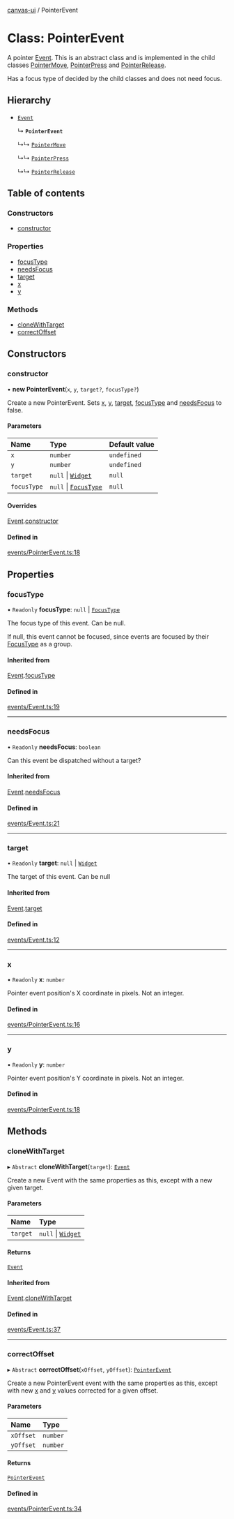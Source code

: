 [canvas-ui](../README.md) / PointerEvent

# Class: PointerEvent

A pointer [Event](event.md). This is an abstract class and is implemented in the
child classes [PointerMove](pointermove.md), [PointerPress](pointerpress.md) and
[PointerRelease](pointerrelease.md).

Has a focus type of decided by the child classes and does not need focus.

## Hierarchy

- [`Event`](event.md)

  ↳ **`PointerEvent`**

  ↳↳ [`PointerMove`](pointermove.md)

  ↳↳ [`PointerPress`](pointerpress.md)

  ↳↳ [`PointerRelease`](pointerrelease.md)

## Table of contents

### Constructors

- [constructor](pointerevent.md#constructor)

### Properties

- [focusType](pointerevent.md#focustype)
- [needsFocus](pointerevent.md#needsfocus)
- [target](pointerevent.md#target)
- [x](pointerevent.md#x)
- [y](pointerevent.md#y)

### Methods

- [cloneWithTarget](pointerevent.md#clonewithtarget)
- [correctOffset](pointerevent.md#correctoffset)

## Constructors

### constructor

• **new PointerEvent**(`x`, `y`, `target?`, `focusType?`)

Create a new PointerEvent. Sets [x](pointerevent.md#x), [y](pointerevent.md#y), [target](pointerevent.md#target),
[focusType](pointerevent.md#focustype) and [needsFocus](pointerevent.md#needsfocus) to false.

#### Parameters

| Name | Type | Default value |
| :------ | :------ | :------ |
| `x` | `number` | `undefined` |
| `y` | `number` | `undefined` |
| `target` | ``null`` \| [`Widget`](widget.md) | `null` |
| `focusType` | ``null`` \| [`FocusType`](../enums/focustype.md) | `null` |

#### Overrides

[Event](event.md).[constructor](event.md#constructor)

#### Defined in

[events/PointerEvent.ts:18](https://github.com/playkostudios/canvas-ui/blob/68aef90/src/events/PointerEvent.ts#L18)

## Properties

### focusType

• `Readonly` **focusType**: ``null`` \| [`FocusType`](../enums/focustype.md)

The focus type of this event. Can be null.

If null, this event cannot be focused, since events are focused by their
[FocusType](../enums/focustype.md) as a group.

#### Inherited from

[Event](event.md).[focusType](event.md#focustype)

#### Defined in

[events/Event.ts:19](https://github.com/playkostudios/canvas-ui/blob/68aef90/src/events/Event.ts#L19)

___

### needsFocus

• `Readonly` **needsFocus**: `boolean`

Can this event be dispatched without a target?

#### Inherited from

[Event](event.md).[needsFocus](event.md#needsfocus)

#### Defined in

[events/Event.ts:21](https://github.com/playkostudios/canvas-ui/blob/68aef90/src/events/Event.ts#L21)

___

### target

• `Readonly` **target**: ``null`` \| [`Widget`](widget.md)

The target of this event. Can be null

#### Inherited from

[Event](event.md).[target](event.md#target)

#### Defined in

[events/Event.ts:12](https://github.com/playkostudios/canvas-ui/blob/68aef90/src/events/Event.ts#L12)

___

### x

• `Readonly` **x**: `number`

Pointer event position's X coordinate in pixels. Not an integer.

#### Defined in

[events/PointerEvent.ts:16](https://github.com/playkostudios/canvas-ui/blob/68aef90/src/events/PointerEvent.ts#L16)

___

### y

• `Readonly` **y**: `number`

Pointer event position's Y coordinate in pixels. Not an integer.

#### Defined in

[events/PointerEvent.ts:18](https://github.com/playkostudios/canvas-ui/blob/68aef90/src/events/PointerEvent.ts#L18)

## Methods

### cloneWithTarget

▸ `Abstract` **cloneWithTarget**(`target`): [`Event`](event.md)

Create a new Event with the same properties as this, except with a new
given target.

#### Parameters

| Name | Type |
| :------ | :------ |
| `target` | ``null`` \| [`Widget`](widget.md) |

#### Returns

[`Event`](event.md)

#### Inherited from

[Event](event.md).[cloneWithTarget](event.md#clonewithtarget)

#### Defined in

[events/Event.ts:37](https://github.com/playkostudios/canvas-ui/blob/68aef90/src/events/Event.ts#L37)

___

### correctOffset

▸ `Abstract` **correctOffset**(`xOffset`, `yOffset`): [`PointerEvent`](pointerevent.md)

Create a new PointerEvent event with the same properties as this, except
with new [x](pointerevent.md#x) and [y](pointerevent.md#y) values corrected for a given offset.

#### Parameters

| Name | Type |
| :------ | :------ |
| `xOffset` | `number` |
| `yOffset` | `number` |

#### Returns

[`PointerEvent`](pointerevent.md)

#### Defined in

[events/PointerEvent.ts:34](https://github.com/playkostudios/canvas-ui/blob/68aef90/src/events/PointerEvent.ts#L34)
